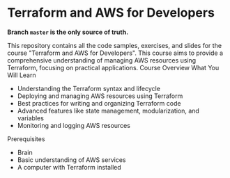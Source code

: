 # Terraform and AWS for Developers

**Branch `master` is the only source of truth.**

This repository contains all the code samples, exercises, and slides for the course "Terraform and AWS for Developers". This course aims to provide a comprehensive understanding of managing AWS resources using Terraform, focusing on practical applications.
Course Overview
What You Will Learn

* Understanding the Terraform syntax and lifecycle
* Deploying and managing AWS resources using Terraform
* Best practices for writing and organizing Terraform code
* Advanced features like state management, modularization, and variables
* Monitoring and logging AWS resources

Prerequisites

* Brain
* Basic understanding of AWS services
* A computer with Terraform installed
